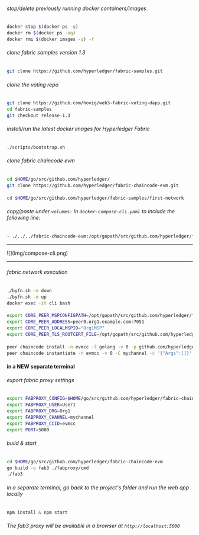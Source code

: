 
###### stop/delete previously running docker containers/images
```bash
docker stop $(docker ps -q)
docker rm $(docker ps -aq)
docker rmi $(docker images -q) -f
```

###### clone fabric samples version 1.3
```bash
git clone https://github.com/hyperledger/fabric-samples.git
```

###### clone the voting repo
```bash
git clone https://github.com/hovig/web3-fabric-voting-dapp.git
cd fabric-samples
git checkout release-1.3
```

###### install/run the latest docker images for Hyperledger Fabric
```bash
./scripts/bootstrap.sh
```

###### clone fabric chaincode evm
```bash
cd $HOME/go/src/github.com/hyperledger/
git clone https://github.com/hyperledger/fabric-chaincode-evm.git

cd $HOME/go/src/github.com/hyperledger/fabric-samples/first-network
```

###### copy/paste under `volumes:` in `docker-compose-cli.yaml` to include the following line:
```bash
- ./../../fabric-chaincode-evm:/opt/gopath/src/github.com/hyperledger/fabric-chaincode-evm
```
<hr>
![](img/compose-cli.png)
<hr>

###### fabric network execution
```bash
./byfn.sh -m down
./byfn.sh -m up
docker exec -it cli bash

export CORE_PEER_MSPCONFIGPATH=/opt/gopath/src/github.com/hyperledger/fabric/peer/crypto/peerOrganizations/org1.example.com/users/Admin@org1.example.com/msp
export CORE_PEER_ADDRESS=peer0.org1.example.com:7051
export CORE_PEER_LOCALMSPID="Org1MSP"
export CORE_PEER_TLS_ROOTCERT_FILE=/opt/gopath/src/github.com/hyperledger/fabric/peer/crypto/peerOrganizations/org1.example.com/peers/peer0.org1.example.com/tls/ca.crt

peer chaincode install -n evmcc -l golang -v 0 -p github.com/hyperledger/fabric-chaincode-evm/evmcc
peer chaincode instantiate -n evmcc -v 0 -C mychannel -c '{"Args":[]}' -o orderer.example.com:7050 --tls --cafile /opt/gopath/src/github.com/hyperledger/fabric/peer/crypto/ordererOrganizations/example.com/orderers/orderer.example.com/msp/tlscacerts/tlsca.example.com-cert.pem
```

#### in a NEW separate terminal
###### export fabric proxy settings
```bash
export FABPROXY_CONFIG=$HOME/go/src/github.com/hyperledger/fabric-chaincode-evm/examples/first-network-sdk-config.yaml
export FABPROXY_USER=User1
export FABPROXY_ORG=Org1
export FABPROXY_CHANNEL=mychannel
export FABPROXY_CCID=evmcc
export PORT=5000
```

###### build & start
```bash
cd $HOME/go/src/github.com/hyperledger/fabric-chaincode-evm
go build -o fab3 ./fabproxy/cmd
./fab3
```

###### in a separate terminal, go back to the project's folder and run the web app locally
```javascript
npm install & npm start
```

###### The fab3 proxy will be available in a browser at `http://localhost:5000`
